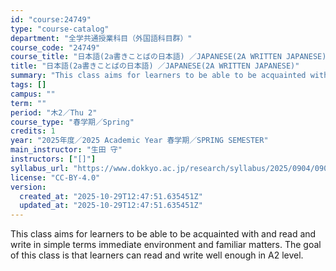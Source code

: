 ```yaml
---
id: "course:24749"
type: "course-catalog"
department: "全学共通授業科目（外国語科目群）"
course_code: "24749"
course_title: "日本語(2a書きことばの日本語) ／JAPANESE(2A WRITTEN JAPANESE)"
title: "日本語(2a書きことばの日本語) ／JAPANESE(2A WRITTEN JAPANESE)"
summary: "This class aims for learners to be able to be acquainted with and read and write in simple terms immediate environment a…"
tags: []
campus: ""
term: ""
period: "木2／Thu 2"
course_type: "春学期／Spring"
credits: 1
year: "2025年度／2025 Academic Year 春学期／SPRING SEMESTER"
main_instructor: "生田 守"
instructors: ["[]"]
syllabus_url: "https://www.dokkyo.ac.jp/research/syllabus/2025/0904/0904_24749_ja_JP.html"
license: "CC-BY-4.0"
version:
  created_at: "2025-10-29T12:47:51.635451Z"
  updated_at: "2025-10-29T12:47:51.635451Z"
---
```

This class aims for learners to be able to be acquainted with and read and write in simple terms immediate environment and familiar matters. The goal of this class is that learners can read and write well enough in A2 level.
